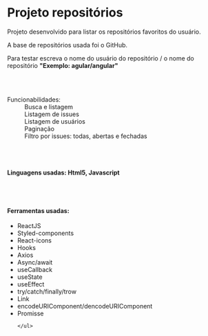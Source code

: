 <h1>Projeto repositórios </h1>

<div>
 
 <p>Projeto desenvolvido para listar os repositórios favoritos do usuário.</p>
 <p>A base de repositórios usada foi o GitHub.</p>
 <p>Para testar escreva o nome do usuário do repositório / o nome do repositório 
  <strong>"Exemplo: agular/angular" </strong>
  </p>
  <br />  <br />
  <dl>
    <dt>Funcionabilidades:<dt>
  <dd>Busca e listagem</dd>
  <dd>Listagem de issues</dd>
  <dd>Listagem de usuários</dd>
  <dd>Paginação</dd>
  <dd>Filtro por issues: todas, abertas e fechadas</dd>
  <dl>
      <br />  <br />
   <h4>Linguagens usadas: Html5, Javascript</h4>
     <br />  <br />
   <h4>Ferramentas usadas:</h4>
    <ul>
	<li>ReactJS</li>
	<li>Styled-components</li>
	<li>React-icons</li>
	<li>Hooks</li>
	<li>Axios</li>
	<li>Async/await</li>
	<li>useCallback</li>
	<li>useState</li>
	<li>useEffect</li>
	<li>try/catch/finally/trow</li>
	<li>Link</li>
	<li>encodeURIComponent/dencodeURIComponent</li>
	<li>Promisse</li>
	
	</ul>

</div>
